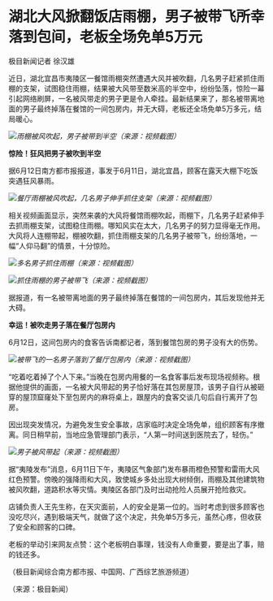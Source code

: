 

# 湖北大风掀翻饭店雨棚，男子被带飞所幸落到包间，老板全场免单5万元

极目新闻记者 徐汉雄

近日，湖北宜昌市夷陵区一餐馆雨棚突然遭遇大风并被吹翻，几名男子赶紧抓住雨棚的支架，试图稳住雨棚，结果被大风带至数米高的半空中，纷纷坠落，惊险一幕引起网络刷屏，一名被风带走的男子更是令人牵挂。最新结果来了，那名被带离地面的男子最终掉落在餐馆的一间包房内，并无大碍，老板还全场免单5万多元，结局暖心。

![](https://inews.gtimg.com/om_bt/OhbKPGVUkdWF3OahJNLM72WVpwTQEXIxhOA8XTNZWJmX4AA/1000)_雨棚被风吹起，男子被带到半空（来源：视频截图）_

**惊险！狂风把男子被吹到半空**

据6月12日南方都市报报道，事发于6月11日，湖北宜昌，顾客在露天大棚下吃饭突遇狂风暴雨。

![](https://inews.gtimg.com/om_bt/O57USUOK-9HE4T3tQQRhBgXxSof2FD2sMaoEVqRTKwQmMAA/1000)_餐厅雨棚被风吹起，几名男子伸手抓住支架（来源：视频截图）_

相关视频画面显示，突然来袭的大风将餐馆雨棚吹起，雨棚下，几名男子赶紧伸手去抓雨棚支架，试图稳住雨棚。哪知风实在太大，几名男子的努力显得毫无作用。大风将人连棚带起，棚被吹翻，抓住雨棚支架的几名男子被带飞，纷纷落地，一幅“人仰马翻”的情景，十分惊险。

![](https://inews.gtimg.com/om_bt/OMpLpq2mYaezmcwmLUwRhCoVCxJhkYiE9jO-6GuCuCC8oAA/1000)_多名男子抓住雨棚（来源：视频截图）_

![](https://inews.gtimg.com/om_bt/OsmYuDqvaHd0q39KdghpTpHq7umooR3FTpYrQXSNeRI7AAA/1000)_抓住雨棚的男子被带飞（来源：视频截图）_

据报道，有一名被带离地面的男子最终掉落在餐馆的一间包房内，其后发现他并无大碍。

**幸运！被吹走男子落在餐厅包房内**

6月12日，这间包房内的食客告诉南都记者，落到餐馆包房的男子没有大的伤势。

![](https://inews.gtimg.com/om_bt/OK9psKIC7WL6urlzRJj70GqEDopKPLoxtJTP2H9zWwGHUAA/1000)_被带飞的一名男子落到了餐厅包房内（来源：视频截图）_

“吃着吃着掉了个人下来。”当晚在包房内用餐的一名食客事后发布现场视频称。根据他提供的画面，一名被大风带起的男子恰好落在其包房屋顶，该男子自行从被砸穿的屋顶窟窿处下至包房内的麻将桌上，跟屋内的食客交谈几句后自行离开了包房。

因出现突发情况，为避免发生安全事故，店家临时决定全场免单，组织顾客有序撤离。同日稍早前，当地应急管理部门表示，“人第一时间送到医院去了，轻伤。”

![](https://inews.gtimg.com/om_bt/OoUqPh3n9OuI3JNc7lTHswR6hwNRnDsXz9VfwTjAsX1EsAA/1000)_男子被风带起（来源：视频截图）_

据“夷陵发布”消息，6月11日下午，夷陵区气象部门发布暴雨橙色预警和雷雨大风红色预警。傍晚的强降雨和大风，致使城乡多处出现大树倾倒，雨棚及其他建筑物被风吹翻，道路积水等灾情。夷陵区各部门及时出动抢险人员展开抢险救灾。

店铺负责人王先生称，在天灾面前，人的安全是第一位的。当时考虑到很多顾客也没吃尽兴，遇到极端天气，就做了这个决定，共免单5万多元，虽然心疼，但收获了安全和顾客的口碑。

老板的举动引来网友点赞：这个老板明白事理，钱没有人命重要，要是出了事，赔的钱还多。

（极目新闻综合南方都市报、中国网、广西综艺旅游频道）

（来源：极目新闻）


